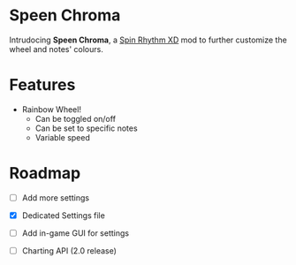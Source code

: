 # Speen Chroma
 Intrudocing **Speen Chroma**, a [Spin Rhythm XD](https://store.steampowered.com/app/1058830/Spin_Rhythm_XD/) mod to further customize the wheel and notes' colours.
 
# Features
 - Rainbow Wheel!
   - Can be toggled on/off
   - Can be set to specific notes
   - Variable speed

# Roadmap
 - [ ] Add more settings
 - [X] Dedicated Settings file
 - [ ] Add in-game GUI for settings
 - [ ] Charting API (2.0 release)
 
